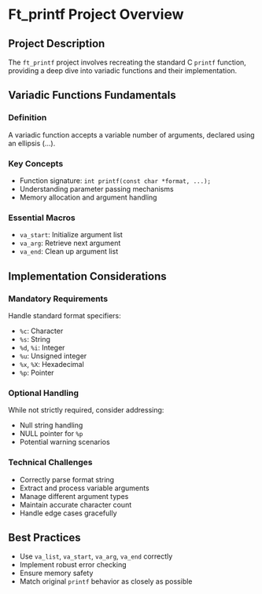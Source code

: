 # Ft_printf Project Overview

## Project Description
The `ft_printf` project involves recreating the standard C `printf` function, providing a deep dive into variadic functions and their implementation.

## Variadic Functions Fundamentals

### Definition
A variadic function accepts a variable number of arguments, declared using an ellipsis (...).

### Key Concepts
- Function signature: `int printf(const char *format, ...);`
- Understanding parameter passing mechanisms
- Memory allocation and argument handling

### Essential Macros
- `va_start`: Initialize argument list
- `va_arg`: Retrieve next argument
- `va_end`: Clean up argument list

## Implementation Considerations

### Mandatory Requirements
Handle standard format specifiers:
- `%c`: Character
- `%s`: String
- `%d`, `%i`: Integer
- `%u`: Unsigned integer
- `%x`, `%X`: Hexadecimal
- `%p`: Pointer

### Optional Handling
While not strictly required, consider addressing:
- Null string handling
- NULL pointer for `%p`
- Potential warning scenarios

### Technical Challenges
- Correctly parse format string
- Extract and process variable arguments
- Manage different argument types
- Maintain accurate character count
- Handle edge cases gracefully

## Best Practices
- Use `va_list`, `va_start`, `va_arg`, `va_end` correctly
- Implement robust error checking
- Ensure memory safety
- Match original `printf` behavior as closely as possible
